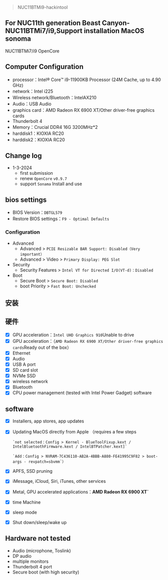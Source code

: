 > NUC11BTMi9-hackintool
## For NUC11th generation Beast Canyon-NUC11BTMi7/i9,Support installation MacOS sonoma

NUC11BTMi7/i9 OpenCore

## Computer Configuration

- processor：Intel® Core™ i9-11900KB Processor (24M Cache, up to 4.90 GHz)
- network：Intel i225
- Wireless network/Bluetooth：IntelAX210
- Audio：USB Audio
- graphics card：AMD Radeon RX 6900 XT/Other driver-free graphics cards
- Thunderbolt 4
- Memory：Crucial DDR4 16G 3200MHz*2
- harddisk1：KIOXIA RC20
- harddisk2：KIOXIA RC20
  
## Change log

- 1-3-2024
  - first submission
  - renew `OpenCore` `v0.9.7`
  - support `Sonama` Install and use

## bios settings

- BIOS Version：`DBTGL579`
- Restore BIOS settings：`F9 - Optimal Defaults`

### Configuration

- Advanced
  - Advanced > `PCIE Resizable BAR Support: Disabled（Very important）`
  - Advanced > Video > `Primary Display: PEG Slot`
- Security
  - Security Features > `Intel VT for Directed I/O(VT-d)：Disabled`
- Boot
  - Secure Boot > `Secure Boot: Disabled`
  - boot Priority > `Fast Boot: Unchecked`

## 安装

## 硬件

- [x] GPU acceleration：`Intel UHD Graphics 910`Unable to drive
- [x] GPU acceleration：（`AMD Radeon RX 6900 XT/Other driver-free graphics cards`Ready out of the box）
- [x] Ethernet
- [x] Audio
- [x] USB A port
- [x] SD card slot
- [x] NVMe SSD
- [x] wireless network
- [x] Bluetooth
- [x] CPU power management (tested with Intel Power Gadget)
software

## software

- [x] Installers, app stores, app updates
- [x] Updating MacOS directly from Apple （requires a few steps

      `not selected：Config > Kernel - BlueToolFixup.kext / IntelBluetoothFirmware.kext / IntelBTPatcher.kext]`

      `Add：Config > NVRAM-7C436110-AB2A-4BBB-A880-FE41995C9F82 > boot-args - revpatch=sbvmm`）
- [x] APFS, SSD pruning
- [x] iMessage, iCloud, Siri, iTunes, other services
- [x] Metal, GPU accelerated applications：**AMD Radeon RX 6900 XT`**
- [x] time Machine
- [x] sleep mode
- [x] Shut down/sleep/wake up

## Hardware not tested

- Audio (microphone, Toslink)
- DP audio
- multiple monitors
- Thunderbolt 4 port
- Secure boot (with high security)
